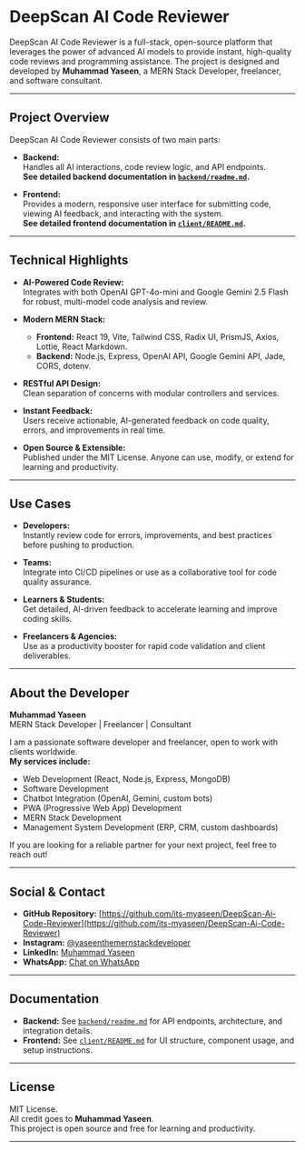 # DeepScan AI Code Reviewer

DeepScan AI Code Reviewer is a full-stack, open-source platform that leverages the power of advanced AI models to provide instant, high-quality code reviews and programming assistance. The project is designed and developed by **Muhammad Yaseen**, a MERN Stack Developer, freelancer, and software consultant.

---

## Project Overview

DeepScan AI Code Reviewer consists of two main parts:

- **Backend:**  
  Handles all AI interactions, code review logic, and API endpoints.  
  **See detailed backend documentation in [`backend/readme.md`](./backend/readme.md).**

- **Frontend:**  
  Provides a modern, responsive user interface for submitting code, viewing AI feedback, and interacting with the system.  
  **See detailed frontend documentation in [`client/README.md`](./client/README.md).**

---

## Technical Highlights

- **AI-Powered Code Review:**  
  Integrates with both OpenAI GPT-4o-mini and Google Gemini 2.5 Flash for robust, multi-model code analysis and review.

- **Modern MERN Stack:**  
  - **Frontend:** React 19, Vite, Tailwind CSS, Radix UI, PrismJS, Axios, Lottie, React Markdown.
  - **Backend:** Node.js, Express, OpenAI API, Google Gemini API, Jade, CORS, dotenv.

- **RESTful API Design:**  
  Clean separation of concerns with modular controllers and services.

- **Instant Feedback:**  
  Users receive actionable, AI-generated feedback on code quality, errors, and improvements in real time.

- **Open Source & Extensible:**  
  Published under the MIT License. Anyone can use, modify, or extend for learning and productivity.

---

## Use Cases

- **Developers:**  
  Instantly review code for errors, improvements, and best practices before pushing to production.

- **Teams:**  
  Integrate into CI/CD pipelines or use as a collaborative tool for code quality assurance.

- **Learners & Students:**  
  Get detailed, AI-driven feedback to accelerate learning and improve coding skills.

- **Freelancers & Agencies:**  
  Use as a productivity booster for rapid code validation and client deliverables.

---

## About the Developer

**Muhammad Yaseen**  
MERN Stack Developer | Freelancer | Consultant

I am a passionate software developer and freelancer, open to work with clients worldwide.  
**My services include:**
- Web Development (React, Node.js, Express, MongoDB)
- Software Development
- Chatbot Integration (OpenAI, Gemini, custom bots)
- PWA (Progressive Web App) Development
- MERN Stack Development
- Management System Development (ERP, CRM, custom dashboards)

If you are looking for a reliable partner for your next project, feel free to reach out!

---

## Social & Contact

- **GitHub Repository:** [https://github.com/its-myaseen/DeepScan-Ai-Code-Reviewer](https://github.com/its-myaseen/DeepScan-Ai-Code-Reviewer)
- **Instagram:** [@yaseenthemernstackdeveloper](https://www.instagram.com/dev_yaseen/)
- **LinkedIn:** [Muhammad Yaseen](https://www.linkedin.com/in/yaseenthemernstackdeveloper)
- **WhatsApp:** [Chat on WhatsApp](https://wa.me/923235973947)

---

## Documentation

- **Backend:** See [`backend/readme.md`](./backend/readme.md) for API endpoints, architecture, and integration details.
- **Frontend:** See [`client/README.md`](./client/README.md) for UI structure, component usage, and setup instructions.

---

## License

MIT License.  
All credit goes to **Muhammad Yaseen**.  
This project is open source and free for learning and productivity.

---